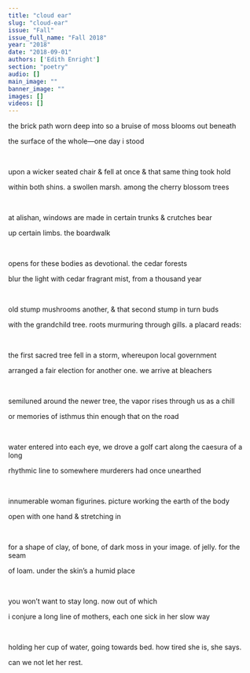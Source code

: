 ```yaml
---
title: "cloud ear"
slug: "cloud-ear"
issue: "Fall"
issue_full_name: "Fall 2018"
year: "2018"
date: "2018-09-01"
authors: ['Edith Enright']
section: "poetry"
audio: []
main_image: ""
banner_image: ""
images: []
videos: []
---
```

the brick path worn deep into so a bruise of moss blooms out beneath

 the surface of the whole—one day i stood

  

 upon a wicker seated chair & fell at once & that same thing took hold

 within both shins. a swollen marsh. among the cherry blossom trees

  

 at alishan, windows are made in certain trunks & crutches bear

 up certain limbs. the boardwalk

  

 opens for these bodies as devotional. the cedar forests

 blur the light with cedar fragrant mist, from a thousand year

  

 old stump mushrooms another, & that second stump in turn buds

 with the grandchild tree. roots murmuring through gills. a placard reads:

  

 the first sacred tree fell in a storm, whereupon local government

 arranged a fair election for another one. we arrive at bleachers

  

 semiluned around the newer tree, the vapor rises through us as a chill

 or memories of isthmus thin enough that on the road

  

 water entered into each eye, we drove a golf cart along the caesura of a long

 rhythmic line to somewhere murderers had once unearthed

  

 innumerable woman figurines. picture working the earth of the body

 open with one hand & stretching in

  

 for a shape of clay, of bone, of dark moss in your image. of jelly. for the seam

 of loam. under the skin’s a humid place

  

 you won’t want to stay long. now out of which

 i conjure a long line of mothers, each one sick in her slow way

  

 holding her cup of water, going towards bed. how tired she is, she says.

 can we not let her rest.

